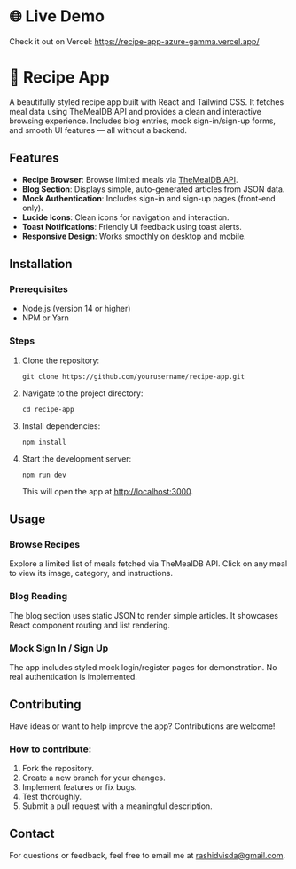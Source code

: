 <!DOCTYPE html>
<html lang="en">
<head>
  <meta charset="UTF-8" />
  <meta name="viewport" content="width=device-width, initial-scale=1.0" />
  <title>Recipe App - README</title>
</head>
<body>
  <h1>🌐 Live Demo</h1>
  <p>Check it out on Vercel: <a href="https://recipe-app-azure-gamma.vercel.app/" target="_blank">https://recipe-app-azure-gamma.vercel.app/</a></p>
  <h1>🍳 Recipe App</h1>
  <p>A beautifully styled recipe app built with React and Tailwind CSS. It fetches meal data using TheMealDB API and provides a clean and interactive browsing experience. Includes blog entries, mock sign-in/sign-up forms, and smooth UI features — all without a backend.</p>
  <h2>Features</h2>
  <ul>
    <li><strong>Recipe Browser</strong>: Browse limited meals via <a href="https://www.themealdb.com/" target="_blank">TheMealDB API</a>.</li>
    <li><strong>Blog Section</strong>: Displays simple, auto-generated articles from JSON data.</li>
    <li><strong>Mock Authentication</strong>: Includes sign-in and sign-up pages (front-end only).</li>
    <li><strong>Lucide Icons</strong>: Clean icons for navigation and interaction.</li>
    <li><strong>Toast Notifications</strong>: Friendly UI feedback using toast alerts.</li>
    <li><strong>Responsive Design</strong>: Works smoothly on desktop and mobile.</li>
  </ul>
  <h2>Installation</h2>
  <h3>Prerequisites</h3>
  <ul>
    <li>Node.js (version 14 or higher)</li>
    <li>NPM or Yarn</li>
  </ul>
  <h3>Steps</h3>
  <ol>
    <li>Clone the repository:
      <pre><code>git clone https://github.com/yourusername/recipe-app.git</code></pre>
    </li>
    <li>Navigate to the project directory:
      <pre><code>cd recipe-app</code></pre>
    </li>
    <li>Install dependencies:
      <pre><code>npm install</code></pre>
    </li>
    <li>Start the development server:
      <pre><code>npm run dev</code></pre>
      <p>This will open the app at <a href="http://localhost:3000" target="_blank">http://localhost:3000</a>.</p>
    </li>
  </ol>
  <h2>Usage</h2>
  <h3>Browse Recipes</h3>
  <p>Explore a limited list of meals fetched via TheMealDB API. Click on any meal to view its image, category, and instructions.</p>
  <h3>Blog Reading</h3>
  <p>The blog section uses static JSON to render simple articles. It showcases React component routing and list rendering.</p>
  <h3>Mock Sign In / Sign Up</h3>
  <p>The app includes styled mock login/register pages for demonstration. No real authentication is implemented.</p>
  <h2>Contributing</h2>
  <p>Have ideas or want to help improve the app? Contributions are welcome!</p>
  <h3>How to contribute:</h3>
  <ol>
    <li>Fork the repository.</li>
    <li>Create a new branch for your changes.</li>
    <li>Implement features or fix bugs.</li>
    <li>Test thoroughly.</li>
    <li>Submit a pull request with a meaningful description.</li>
  </ol>

  <h2>Contact</h2>
  <p>For questions or feedback, feel free to email me at <a href="mailto:rashidvisda@gmail.com">rashidvisda@gmail.com</a>.</p>
</body>
</html>
